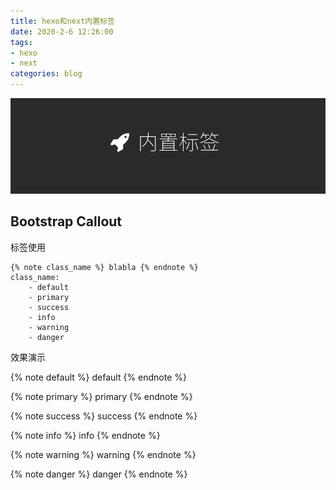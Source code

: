 ```yaml
---
title: hexo和next内置标签
date: 2020-2-6 12:26:00
tags: 
- hexo
- next
categories: blog
---
```


![](https://raw.githubusercontent.com/stanxia/blog-pics/master/20200206122722.png)

<!-- more -->

## Bootstrap Callout

标签使用

```
{% note class_name %} blabla {% endnote %}
class_name:
	- default
	- primary
	- success
	- info
	- warning 
	- danger
```

效果演示

{% note default %} default {% endnote %}

{% note primary %} primary {% endnote %}

{% note success %} success {% endnote %}

{% note info %} info {% endnote %}

{% note warning %} warning {% endnote %}

{% note danger %} danger {% endnote %}

